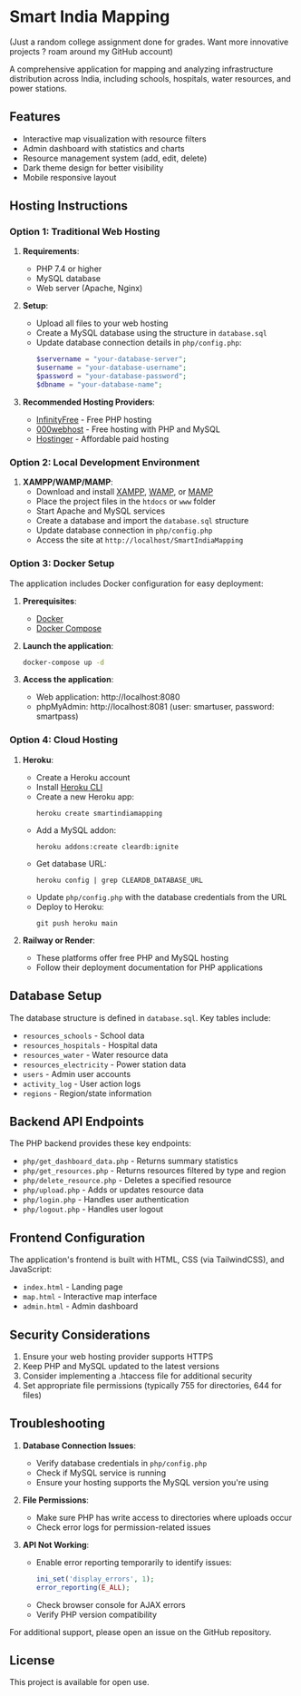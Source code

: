 # Smart India Mapping
(Just a random college assignment done for grades. Want more innovative projects ? roam around my GitHub account)

A comprehensive application for mapping and analyzing infrastructure distribution across India, including schools, hospitals, water resources, and power stations. 

## Features

- Interactive map visualization with resource filters
- Admin dashboard with statistics and charts
- Resource management system (add, edit, delete)
- Dark theme design for better visibility
- Mobile responsive layout

## Hosting Instructions

### Option 1: Traditional Web Hosting

1. **Requirements**:
   - PHP 7.4 or higher
   - MySQL database
   - Web server (Apache, Nginx)

2. **Setup**:
   - Upload all files to your web hosting
   - Create a MySQL database using the structure in `database.sql`
   - Update database connection details in `php/config.php`:
     ```php
     $servername = "your-database-server";
     $username = "your-database-username";
     $password = "your-database-password";
     $dbname = "your-database-name";
     ```

3. **Recommended Hosting Providers**:
   - [InfinityFree](https://infinityfree.net/) - Free PHP hosting
   - [000webhost](https://www.000webhost.com/) - Free hosting with PHP and MySQL
   - [Hostinger](https://www.hostinger.com/) - Affordable paid hosting

### Option 2: Local Development Environment

1. **XAMPP/WAMP/MAMP**:
   - Download and install [XAMPP](https://www.apachefriends.org/), [WAMP](https://www.wampserver.com/), or [MAMP](https://www.mamp.info/)
   - Place the project files in the `htdocs` or `www` folder
   - Start Apache and MySQL services
   - Create a database and import the `database.sql` structure
   - Update database connection in `php/config.php`
   - Access the site at `http://localhost/SmartIndiaMapping`

### Option 3: Docker Setup

The application includes Docker configuration for easy deployment:

1. **Prerequisites**:
   - [Docker](https://www.docker.com/get-started)
   - [Docker Compose](https://docs.docker.com/compose/install/)

2. **Launch the application**:
   ```bash
   docker-compose up -d
   ```

3. **Access the application**:
   - Web application: http://localhost:8080
   - phpMyAdmin: http://localhost:8081 (user: smartuser, password: smartpass)

### Option 4: Cloud Hosting

1. **Heroku**:
   - Create a Heroku account
   - Install [Heroku CLI](https://devcenter.heroku.com/articles/heroku-cli)
   - Create a new Heroku app:
     ```
     heroku create smartindiamapping
     ```
   - Add a MySQL addon:
     ```
     heroku addons:create cleardb:ignite
     ```
   - Get database URL:
     ```
     heroku config | grep CLEARDB_DATABASE_URL
     ```
   - Update `php/config.php` with the database credentials from the URL
   - Deploy to Heroku:
     ```
     git push heroku main
     ```

2. **Railway or Render**:
   - These platforms offer free PHP and MySQL hosting
   - Follow their deployment documentation for PHP applications

## Database Setup

The database structure is defined in `database.sql`. Key tables include:

- `resources_schools` - School data
- `resources_hospitals` - Hospital data
- `resources_water` - Water resource data
- `resources_electricity` - Power station data
- `users` - Admin user accounts
- `activity_log` - User action logs
- `regions` - Region/state information

## Backend API Endpoints

The PHP backend provides these key endpoints:

- `php/get_dashboard_data.php` - Returns summary statistics
- `php/get_resources.php` - Returns resources filtered by type and region
- `php/delete_resource.php` - Deletes a specified resource
- `php/upload.php` - Adds or updates resource data
- `php/login.php` - Handles user authentication
- `php/logout.php` - Handles user logout

## Frontend Configuration

The application's frontend is built with HTML, CSS (via TailwindCSS), and JavaScript:

- `index.html` - Landing page
- `map.html` - Interactive map interface
- `admin.html` - Admin dashboard

## Security Considerations

1. Ensure your web hosting provider supports HTTPS
2. Keep PHP and MySQL updated to the latest versions
3. Consider implementing a .htaccess file for additional security
4. Set appropriate file permissions (typically 755 for directories, 644 for files)

## Troubleshooting

1. **Database Connection Issues**:
   - Verify database credentials in `php/config.php`
   - Check if MySQL service is running
   - Ensure your hosting supports the MySQL version you're using

2. **File Permissions**:
   - Make sure PHP has write access to directories where uploads occur
   - Check error logs for permission-related issues

3. **API Not Working**:
   - Enable error reporting temporarily to identify issues:
     ```php
     ini_set('display_errors', 1);
     error_reporting(E_ALL);
     ```
   - Check browser console for AJAX errors
   - Verify PHP version compatibility

For additional support, please open an issue on the GitHub repository.

## License

This project is available for open use.
